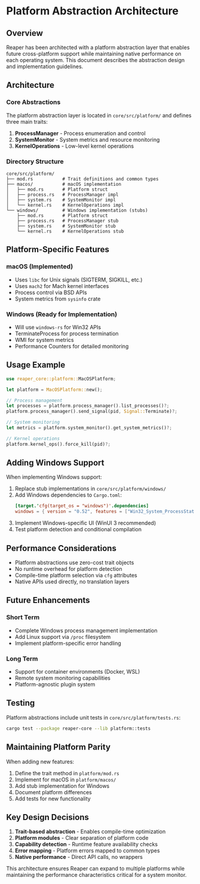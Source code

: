 # Platform Abstraction Architecture

## Overview

Reaper has been architected with a platform abstraction layer that enables future cross-platform support while maintaining native performance on each operating system. This document describes the abstraction design and implementation guidelines.

## Architecture

### Core Abstractions

The platform abstraction layer is located in `core/src/platform/` and defines three main traits:

1. **ProcessManager** - Process enumeration and control
2. **SystemMonitor** - System metrics and resource monitoring  
3. **KernelOperations** - Low-level kernel operations

### Directory Structure

```
core/src/platform/
├── mod.rs           # Trait definitions and common types
├── macos/           # macOS implementation
│   ├── mod.rs       # Platform struct
│   ├── process.rs   # ProcessManager impl
│   ├── system.rs    # SystemMonitor impl
│   └── kernel.rs    # KernelOperations impl
└── windows/         # Windows implementation (stubs)
    ├── mod.rs       # Platform struct
    ├── process.rs   # ProcessManager stub
    ├── system.rs    # SystemMonitor stub
    └── kernel.rs    # KernelOperations stub
```

## Platform-Specific Features

### macOS (Implemented)
- Uses `libc` for Unix signals (SIGTERM, SIGKILL, etc.)
- Uses `mach2` for Mach kernel interfaces
- Process control via BSD APIs
- System metrics from `sysinfo` crate

### Windows (Ready for Implementation)
- Will use `windows-rs` for Win32 APIs
- TerminateProcess for process termination
- WMI for system metrics
- Performance Counters for detailed monitoring

## Usage Example

```rust
use reaper_core::platform::MacOSPlatform;

let platform = MacOSPlatform::new();

// Process management
let processes = platform.process_manager().list_processes()?;
platform.process_manager().send_signal(pid, Signal::Terminate)?;

// System monitoring  
let metrics = platform.system_monitor().get_system_metrics()?;

// Kernel operations
platform.kernel_ops().force_kill(pid)?;
```

## Adding Windows Support

When implementing Windows support:

1. Replace stub implementations in `core/src/platform/windows/`
2. Add Windows dependencies to `Cargo.toml`:
   ```toml
   [target.'cfg(target_os = "windows")'.dependencies]
   windows = { version = "0.52", features = ["Win32_System_ProcessStatus"] }
   ```
3. Implement Windows-specific UI (WinUI 3 recommended)
4. Test platform detection and conditional compilation

## Performance Considerations

- Platform abstractions use zero-cost trait objects
- No runtime overhead for platform detection
- Compile-time platform selection via `cfg` attributes
- Native APIs used directly, no translation layers

## Future Enhancements

### Short Term
- Complete Windows process management implementation
- Add Linux support via `/proc` filesystem
- Implement platform-specific error handling

### Long Term  
- Support for container environments (Docker, WSL)
- Remote system monitoring capabilities
- Platform-agnostic plugin system

## Testing

Platform abstractions include unit tests in `core/src/platform/tests.rs`:

```bash
cargo test --package reaper-core --lib platform::tests
```

## Maintaining Platform Parity

When adding new features:

1. Define the trait method in `platform/mod.rs`
2. Implement for macOS in `platform/macos/`
3. Add stub implementation for Windows
4. Document platform differences
5. Add tests for new functionality

## Key Design Decisions

1. **Trait-based abstraction** - Enables compile-time optimization
2. **Platform modules** - Clear separation of platform code
3. **Capability detection** - Runtime feature availability checks
4. **Error mapping** - Platform errors mapped to common types
5. **Native performance** - Direct API calls, no wrappers

This architecture ensures Reaper can expand to multiple platforms while maintaining the performance characteristics critical for a system monitor.